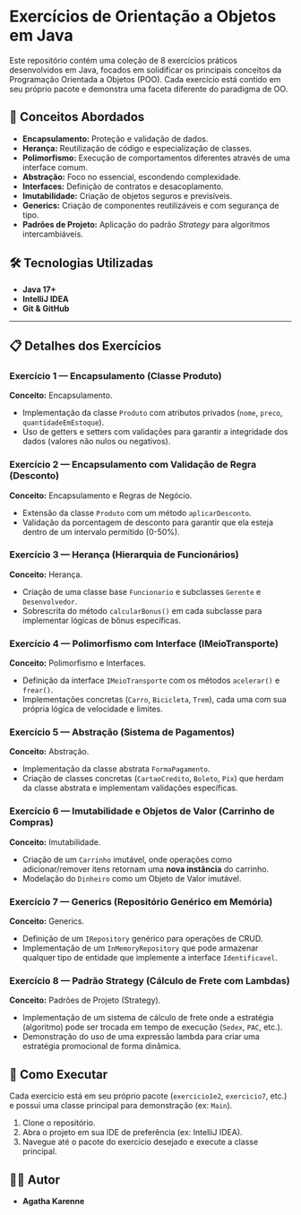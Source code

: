 # Exercícios de Orientação a Objetos em Java

Este repositório contém uma coleção de 8 exercícios práticos desenvolvidos em Java, focados em solidificar os principais conceitos da Programação Orientada a Objetos (POO). Cada exercício está contido em seu próprio pacote e demonstra uma faceta diferente do paradigma de OO.

## 🚀 Conceitos Abordados

-   **Encapsulamento:** Proteção e validação de dados.
-   **Herança:** Reutilização de código e especialização de classes.
-   **Polimorfismo:** Execução de comportamentos diferentes através de uma interface comum.
-   **Abstração:** Foco no essencial, escondendo complexidade.
-   **Interfaces:** Definição de contratos e desacoplamento.
-   **Imutabilidade:** Criação de objetos seguros e previsíveis.
-   **Generics:** Criação de componentes reutilizáveis e com segurança de tipo.
-   **Padrões de Projeto:** Aplicação do padrão *Strategy* para algoritmos intercambiáveis.

## 🛠️ Tecnologias Utilizadas

-   **Java 17+**
-   **IntelliJ IDEA**
-   **Git & GitHub**

---

## 📋 Detalhes dos Exercícios

### Exercício 1 — Encapsulamento (Classe Produto)
**Conceito:** Encapsulamento.
-   Implementação da classe `Produto` com atributos privados (`nome`, `preco`, `quantidadeEmEstoque`).
-   Uso de getters e setters com validações para garantir a integridade dos dados (valores não nulos ou negativos).

### Exercício 2 — Encapsulamento com Validação de Regra (Desconto)
**Conceito:** Encapsulamento e Regras de Negócio.
-   Extensão da classe `Produto` com um método `aplicarDesconto`.
-   Validação da porcentagem de desconto para garantir que ela esteja dentro de um intervalo permitido (0-50%).

### Exercício 3 — Herança (Hierarquia de Funcionários)
**Conceito:** Herança.
-   Criação de uma classe base `Funcionario` e subclasses `Gerente` e `Desenvolvedor`.
-   Sobrescrita do método `calcularBonus()` em cada subclasse para implementar lógicas de bônus específicas.

### Exercício 4 — Polimorfismo com Interface (IMeioTransporte)
**Conceito:** Polimorfismo e Interfaces.
-   Definição da interface `IMeioTransporte` com os métodos `acelerar()` e `frear()`.
-   Implementações concretas (`Carro`, `Bicicleta`, `Trem`), cada uma com sua própria lógica de velocidade e limites.

### Exercício 5 — Abstração (Sistema de Pagamentos)
**Conceito:** Abstração.
-   Implementação da classe abstrata `FormaPagamento`.
-   Criação de classes concretas (`CartaoCredito`, `Boleto`, `Pix`) que herdam da classe abstrata e implementam validações específicas.

### Exercício 6 — Imutabilidade e Objetos de Valor (Carrinho de Compras)
**Conceito:** Imutabilidade.
-   Criação de um `Carrinho` imutável, onde operações como adicionar/remover itens retornam uma **nova instância** do carrinho.
-   Modelação do `Dinheiro` como um Objeto de Valor imutável.

### Exercício 7 — Generics (Repositório Genérico em Memória)
**Conceito:** Generics.
-   Definição de um `IRepository` genérico para operações de CRUD.
-   Implementação de um `InMemoryRepository` que pode armazenar qualquer tipo de entidade que implemente a interface `Identificavel`.

### Exercício 8 — Padrão Strategy (Cálculo de Frete com Lambdas)
**Conceito:** Padrões de Projeto (Strategy).
-   Implementação de um sistema de cálculo de frete onde a estratégia (algoritmo) pode ser trocada em tempo de execução (`Sedex`, `PAC`, etc.).
-   Demonstração do uso de uma expressão lambda para criar uma estratégia promocional de forma dinâmica.

## 🚀 Como Executar

Cada exercício está em seu próprio pacote (`exercicio1e2`, `exercicio7`, etc.) e possui uma classe principal para demonstração (ex: `Main`).

1.  Clone o repositório.
2.  Abra o projeto em sua IDE de preferência (ex: IntelliJ IDEA).
3.  Navegue até o pacote do exercício desejado e execute a classe principal.

## 👩‍💻 Autor

-   **Agatha Karenne**
